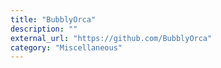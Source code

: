 ```yaml
---
title: "BubblyOrca"
description: ""
external_url: "https://github.com/BubblyOrca"
category: "Miscellaneous"
---
```

